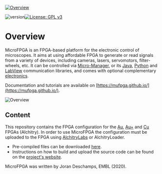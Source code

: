 <a href="https://mufpga.github.io/"><img src="https://raw.githubusercontent.com/mufpga/mufpga.github.io/main/img/logo_title.png" alt="Overview"/>

</a>

![version](https://img.shields.io/badge/version-3.1-blue)[![License: GPL v3](https://img.shields.io/badge/License-GPLv3-blue.svg)](https://www.gnu.org/licenses/gpl-3.0)



# Overview

MicroFPGA is an FPGA-based platform for the electronic control of microscopes. It aims at using affordable FPGA to generate or read signals from a variety of devices, including cameras, lasers, servomotors, filter-wheels, etc. It can be controlled via [Micro-Manager](https://micro-manager.org/MicroFPGA), or its [Java](https://github.com/mufpga/MicroFPGA-java), [Python](https://github.com/mufpga/MicroFPGA-py) and [LabView](https://github.com/mufpga/MicroFPGA-labview) communication libraries, and comes with optional complementary [electronics](https://github.com/mufpga/MicroFPGA-electronics).

Documentation and tutorials are available on [https://mufpga.github.io/](https://mufpga.github.io/).



<img src="https://raw.githubusercontent.com/mufpga/mufpga.github.io/main/img/figs/G_overview.png" alt="Overview"/>

## Content

This repository contains the FPGA configuration for the [Au](https://www.sparkfun.com/products/16527), [Au+](https://www.sparkfun.com/products/17514) and [Cu](https://www.sparkfun.com/products/16526) FPGAs (Alchitry). In order to use MicroFPGA the configuration must be uploaded to the FPGA using [AlchitryLabs](https://alchitry.com/alchitry-labs) or AlchitryLoader.

- Pre-compiled files can be downloaded [here](https://github.com/mufpga/MicroFPGA/releases/tag/v3).
- Instructions on how to build and upload the source code can be found on the [project's website](https://github.com/mufpga/MicroFPGA/releases/tag/v3).



<!---

## Cite us

Deschamps J, Kieser C, Hoess P, Deguchi T and Ries J, 

--->

MicroFPGA was written by Joran Deschamps, EMBL (2020).

